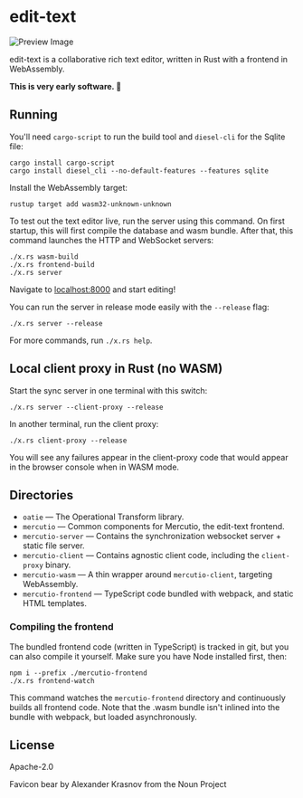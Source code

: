 # edit-text

![Preview Image](https://user-images.githubusercontent.com/80639/37248514-50f31bcc-24a2-11e8-9be0-9f7d6132289b.png)

edit-text is a collaborative rich text editor, written in Rust with a frontend in WebAssembly.

**This is very early software. 👶**

## Running

You'll need `cargo-script` to run the build tool and `diesel-cli` for the Sqlite file:

```
cargo install cargo-script
cargo install diesel_cli --no-default-features --features sqlite
```

Install the WebAssembly target:

```
rustup target add wasm32-unknown-unknown
```

To test out the text editor live, run the server using this command. On first startup, this will first compile the database and wasm bundle. After that, this command launches the HTTP and WebSocket servers:

```
./x.rs wasm-build
./x.rs frontend-build
./x.rs server
```

Navigate to <localhost:8000> and start editing!

You can run the server in release mode easily with the `--release` flag:

```
./x.rs server --release
```

For more commands, run `./x.rs help`.

## Local client proxy in Rust (no WASM)

Start the sync server in one terminal with this switch:

```
./x.rs server --client-proxy --release
```

In another terminal, run the client proxy:

```
./x.rs client-proxy --release
```

You will see any failures appear in the client-proxy code that would appear in the browser console when in WASM mode.

## Directories

* `oatie` — The Operational Transform library.
* `mercutio` — Common components for Mercutio, the edit-text frontend.
* `mercutio-server` — Contains the synchronization websocket server + static file server.
* `mercutio-client` — Contains agnostic client code, including the `client-proxy` binary.
* `mercutio-wasm` — A thin wrapper around `mercutio-client`, targeting WebAssembly.
* `mercutio-frontend` — TypeScript code bundled with webpack, and static HTML templates.

### Compiling the frontend

The bundled frontend code (written in TypeScript) is tracked in git, but you can also compile it yourself. Make sure you have Node installed first, then:

```
npm i --prefix ./mercutio-frontend
./x.rs frontend-watch
```

This command watches the `mercutio-frontend` directory and continuously builds all frontend code. Note that the .wasm bundle isn't inlined into the bundle with webpack, but loaded asynchronously.

## License

Apache-2.0

Favicon bear by Alexander Krasnov from the Noun Project
